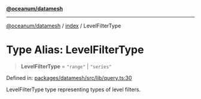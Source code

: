 [**@oceanum/datamesh**](../../README.md)

***

[@oceanum/datamesh](../../README.md) / [index](../README.md) / LevelFilterType

# Type Alias: LevelFilterType

> **LevelFilterType** = `"range"` \| `"series"`

Defined in: [packages/datamesh/src/lib/query.ts:30](https://github.com/oceanum-io/oceanum-js/blob/3690a65f9299651d3a3a5e315b93a4a92e341aa0/packages/datamesh/src/lib/query.ts#L30)

LevelFilterType type representing types of level filters.
